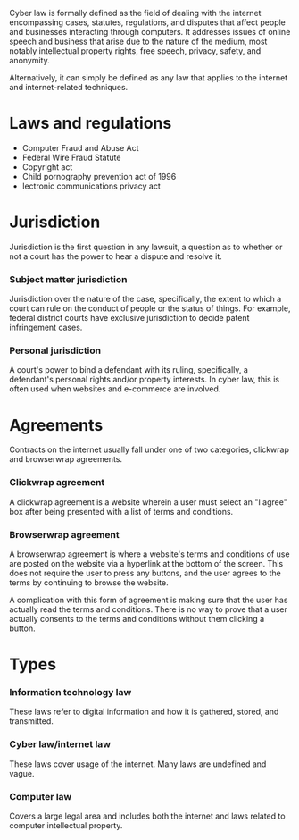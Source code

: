 Cyber law is formally defined as the field of dealing with the internet encompassing cases, statutes, regulations, and disputes that affect people and businesses interacting through computers. It addresses issues of online speech and business that arise due to the nature of the medium, most notably intellectual property rights, free speech, privacy, safety, and anonymity.

Alternatively, it can simply be defined as any law that applies to the internet and internet-related techniques.

# Laws and regulations
- Computer Fraud and Abuse Act
- Federal Wire Fraud Statute
- Copyright act
- Child pornography prevention act of 1996
- lectronic communications privacy act

# Jurisdiction
Jurisdiction is the first question in any lawsuit, a question as to whether or not a court has the power to hear a dispute and resolve it.

### Subject matter jurisdiction
Jurisdiction over the nature of the case, specifically, the extent to which a court can rule on the conduct of people or the status of things. For example, federal district courts have exclusive jurisdiction to decide patent infringement cases.

### Personal jurisdiction
A court's power to bind a defendant with its ruling, specifically, a defendant's personal rights and/or property interests. In cyber law, this is often used when websites and e-commerce are involved.

# Agreements
Contracts on the internet usually fall under one of two categories, clickwrap and browserwrap agreements.

### Clickwrap agreement
A clickwrap agreement is a website wherein a user must select an "I agree" box after being presented with a list of terms and conditions.

### Browserwrap agreement
A browserwrap agreement is where a website's terms and conditions of use are posted on the website via a hyperlink at the bottom of the screen. This does not require the user to press any buttons, and the user agrees to the terms by continuing to browse the website.

A complication with this form of agreement is making sure that the user has actually read the terms and conditions. There is no way to prove that a user actually consents to the terms and conditions without them clicking a button.

# Types
### Information technology law
These laws refer to digital information and how it is gathered, stored, and transmitted.

### Cyber law/internet law
These laws cover usage of the internet. Many laws are undefined and vague.

### Computer law
Covers a large legal area and includes both the internet and laws related to computer intellectual property.